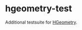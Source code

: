hgeometry-test
==============

Additional testsuite for
[HGeometry](https://hackage.haskell.org/package/hgeometry).
